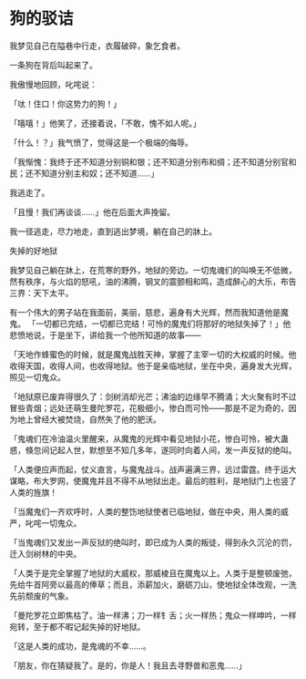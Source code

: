 # 狗的驳诘

我梦见自己在隘巷中行走，衣履破碎，象乞食者。

一条狗在背后叫起来了。

我傲慢地回顾，叱咤说：

「呔！住口！你这势力的狗！」

「嘻嘻！」他笑了，还接着说，「不敢，愧不如人呢。」

「什么！？」我气愤了，觉得这是一个极端的侮辱。

「我惭愧：我终于还不知道分别铜和银；还不知道分别布和绸；还不知道分别官和民；还不知道分别主和奴；还不知道……」

我逃走了。

「且慢！我们再谈谈……」他在后面大声挽留。

我一径逃走，尽力地走，直到逃出梦境，躺在自己的牀上。

失掉的好地狱

我梦见自己躺在牀上，在荒寒的野外，地狱的旁边。一切鬼魂们的叫唤无不低微，然有秩序，与火焰的怒吼，油的沸腾，钢叉的震颤相和鸣，造成醉心的大乐，布告三界：天下太平。

有一个伟大的男子站在我面前，美丽，慈悲，遍身有大光辉，然而我知道他是魔鬼。
「一切都已完结，一切都已完结！可怜的魔鬼们将那好的地狱失掉了！」他悲愤地说，于是坐下，讲给我一个他所知道的故事——

「天地作蜂蜜色的时候，就是魔鬼战胜天神，掌握了主宰一切的大权威的时候。他收得天国，收得人间，也收得地狱。他于是亲临地狱，坐在中央，遍身发大光辉，照见一切鬼众。

「地狱原已废弃得很久了：剑树消却光芒；沸油的边缘早不腾涌；大火聚有时不过冒些青烟；远处还萌生曼陀罗花，花极细小，惨白而可怜——那是不足为奇的，因为地上曾经大被焚烧，自然失了他的肥沃。

「鬼魂们在冷油温火里醒来，从魔鬼的光辉中看见地狱小花，惨白可怜，被大蛊惑，倏忽间记起人世，默想至不知几多年，遂同时向着人间，发一声反狱的绝叫。

「人类便应声而起，仗义直言，与魔鬼战斗。战声遍满三界，远过雷霆。终于运大谋略，布大罗网，使魔鬼并且不得不从地狱出走。最后的胜利，是地狱门上也竖了人类的旌旗！

「当魔鬼们一齐欢呼时，人类的整饬地狱使者已临地狱，做在中央，用人类的威严，叱咤一切鬼众。

「当鬼魂们又发出一声反狱的绝叫时，即已成为人类的叛徒，得到永久沉沦的罚，迁入剑树林的中央。

「人类于是完全掌握了地狱的大威权，那威棱且在魔鬼以上。人类于是整顿废弛，先给牛首阿旁以最高的俸草；而且，添薪加火，磨砺刀山，使地狱全体改观，一洗先前颓废的气象。

「曼陀罗花立即焦枯了。油一样沸；刀一样钅舌；火一样热；鬼众一样呻吟，一样宛转，至于都不暇记起失掉的好地狱。

「这是人类的成功，是鬼魂的不幸……。

「朋友，你在猜疑我了。是的，你是人！我且去寻野兽和恶鬼……」
